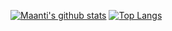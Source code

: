 [![Maanti's github stats](https://github-readme-stats.vercel.app/api?username=maanti&count_private=true&line_height=20&show_icons=true&title_color=1b1f23)](https://github.com/anuraghazra/github-readme-stats)
[![Top Langs](https://github-readme-stats.vercel.app/api/top-langs/?username=maanti&layout=compact&langs_count=6&title_color=1b1f23)](https://github.com/anuraghazra/github-readme-stats)

<!--
**maanti/maanti** is a ✨ _special_ ✨ repository because its `README.md` (this file) appears on your GitHub profile.

Here are some ideas to get you started:

- 🔭 I’m currently working on ...
- 🌱 I’m currently learning ...
- 👯 I’m looking to collaborate on ...
- 🤔 I’m looking for help with ...
- 💬 Ask me about ...
- 📫 How to reach me: ...
- 😄 Pronouns: ...
- ⚡ Fun fact: ...
-->
